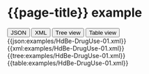 # {{page-title}} example

<div>
  <div class="tab">
     <button class="tablinks active" onclick="openTab(event, 'JSON')">JSON</button>
     <button class="tablinks" onclick="openTab(event, 'XML')">XML</button>
     <button class="tablinks" onclick="openTab(event, 'Tree view')">Tree view</button>
     <button class="tablinks" onclick="openTab(event, 'Table view')">Table view</button>   
  </div>

  <div id="JSON" class="tabcontent" style="display:block">
      {{json:examples/HdBe-DrugUse-01.xml}}
  </div>
  <div id="XML" class="tabcontent">
      {{xml:examples/HdBe-DrugUse-01.xml}}
  </div>
  <div id="Tree view" class="tabcontent">
      {{tree:examples/HdBe-DrugUse-01.xml}}
  </div>
  <div id="Table view" class="tabcontent">
      {{table:examples/HdBe-DrugUse-01.xml}}
  </div>

</div>